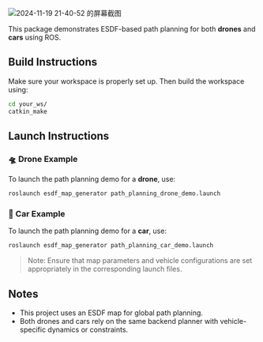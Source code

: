 


![2024-11-19 21-40-52 的屏幕截图](https://github.com/user-attachments/assets/0a31a672-6cf0-4bed-957f-a5e6c50b889c)




This package demonstrates ESDF-based path planning for both **drones** and **cars** using ROS.

## Build Instructions

Make sure your workspace is properly set up. Then build the workspace using:

```bash
cd your_ws/
catkin_make
```

## Launch Instructions

### 🛸 Drone Example

To launch the path planning demo for a **drone**, use:

```bash
roslaunch esdf_map_generator path_planning_drone_demo.launch
```

### 🚗 Car Example

To launch the path planning demo for a **car**, use:

```bash
roslaunch esdf_map_generator path_planning_car_demo.launch
```

> Note: Ensure that map parameters and vehicle configurations are set appropriately in the corresponding launch files.

## Notes

- This project uses an ESDF map for global path planning.
- Both drones and cars rely on the same backend planner with vehicle-specific dynamics or constraints.

